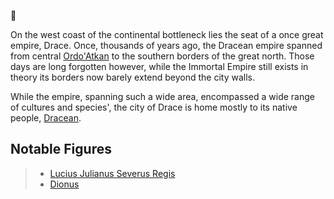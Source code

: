 📑[](.)

On the west coast of the continental bottleneck lies the seat of a once great empire, Drace. Once, thousands of years ago, the Dracean empire spanned from central [Ordo'Atkan](../Ordo'Atkan/Ordo'Atkan.md) to the southern borders of the great north. Those days are long forgotten however, while the Immortal Empire still exists in theory its borders now barely extend beyond the city walls.

While the empire, spanning such a wide area, encompassed a wide range of cultures and species', the city of Drace is home mostly to its native people, [Dracean](../../Species/Homonids/Dracean.md).

## Notable Figures

> - [Lucius Julianus Severus Regis](../../People/Draceans/Lucius%20Julianus%20Severus%20Regis.md)
> - [Dionus](../../People/Draceans/Dionus.md)
